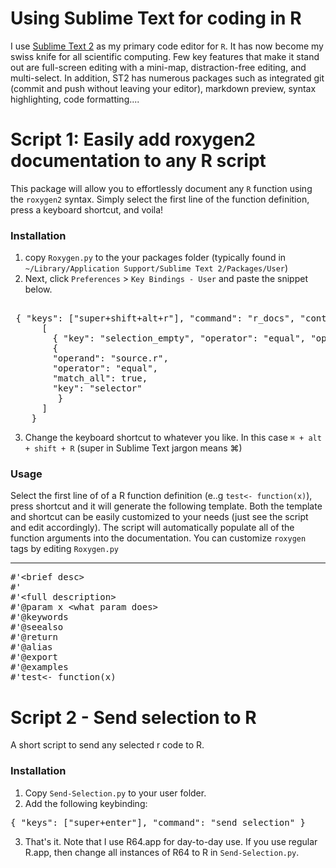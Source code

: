 # Using Sublime Text for coding in R
I use [Sublime Text 2](http://www.sublimetext.com/) as my primary code editor for `R`. It has now become my swiss knife for all scientific computing. Few key features that make it stand out are full-screen editing with a mini-map, distraction-free editing, and multi-select. In addition, ST2 has numerous packages such as integrated git (commit and push without leaving your editor), markdown preview, syntax highlighting, code formatting....

# Script 1:  Easily add roxygen2 documentation to any R script
This package will allow you to effortlessly document any `R` function using the `roxygen2` syntax. Simply select the first line of the function definition, press a keyboard shortcut, and voila!

### Installation

1. copy `Roxygen.py` to the your packages folder (typically found in `~/Library/Application Support/Sublime Text 2/Packages/User`)
2. Next, click `Preferences` > `Key Bindings - User` and paste the snippet below.

<pre>

 { "keys": ["super+shift+alt+r"], "command": "r_docs", "context":
      [
        { "key": "selection_empty", "operator": "equal", "operand": false, "match_all": true },
        {
        "operand": "source.r",
        "operator": "equal", 
        "match_all": true, 
        "key": "selector"
         }
      ]   
    }
</pre>
3. Change the keyboard shortcut to whatever you like. In this case `⌘ + alt + shift + R` (super in Sublime Text jargon means ⌘) 

### Usage

Select the first line of of a R function definition (e..g `test<- function(x)`), press shortcut and it will generate the following template. Both the template and shortcut can be easily customized to your needs (just see the script and edit accordingly). The script will automatically populate all of the function arguments into the documentation. You can customize `roxygen` tags by editing `Roxygen.py`

<hr>

<pre>
#'&lt;brief desc&gt;
#'
#'&lt;full description&gt;
#'@param x &lt;what param does&gt;
#'@keywords 
#'@seealso 
#'@return
#'@alias
#'@export 
#'@examples
#'test&lt;- function(x)
</pre>

# Script 2 - Send selection to R
A short script to send any selected r code to R.

### Installation
1. Copy `Send-Selection.py` to your user folder.
2. Add the following keybinding:

<pre>
{ "keys": ["super+enter"], "command": "send_selection" }
</pre> 
3. That's it. Note that I use R64.app for day-to-day use. If you use regular R.app, then change all instances of R64 to R in `Send-Selection.py`.

